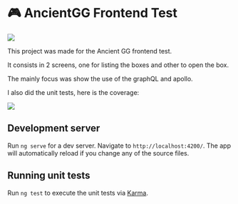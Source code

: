 # 🎮 AncientGG Frontend Test

<img src="https://raw.githubusercontent.com/lvisentin/ancientGG/readme_imgs/home.png">

This project was made for the Ancient GG frontend test.

It consists in 2 screens, one for listing the boxes and other to open the box.

The mainly focus was show the use of the graphQL and apollo.

I also did the unit tests, here is the coverage:

<img src="https://raw.githubusercontent.com/lvisentin/ancientGG/readme_imgs/tests.png">

## Development server

Run `ng serve` for a dev server. Navigate to `http://localhost:4200/`. The app will automatically reload if you change any of the source files.

## Running unit tests

Run `ng test` to execute the unit tests via [Karma](https://karma-runner.github.io).
